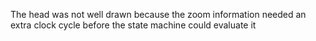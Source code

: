 The head was not well drawn because the zoom information
needed an extra clock cycle before the state machine could
evaluate it
